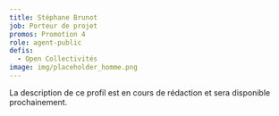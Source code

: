 ```yaml
---
title: Stéphane Brunot
job: Porteur de projet
promos: Promotion 4
role: agent-public
defis:
  - Open Collectivités
image: img/placeholder_homme.png
---
```

La description de ce profil est en cours de rédaction et sera disponible prochainement.